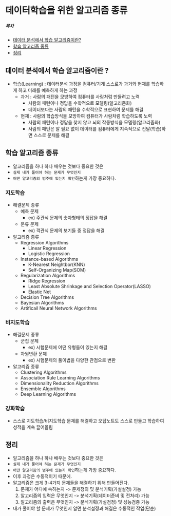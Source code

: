 # 데이터학습을 위한 알고리즘 종류

##### 목차
- [데이터 분석에서 학습 알고리즘이란?](#데이터-분석에서-학습-알고리즘이란)  
- [학습 알고리즘 종류](#학습-알고리즘-종류)  
- [정리](#정리)  

## 데이터 분석에서 학습 알고리즘이란 ?
- 학습(Learning) : 데이터분석 과정을 컴퓨터/기계 스스로가 과거와 현재를 학습하게 하고 미래를 예측하게 하는 과정  
    - 과거 : 사람의 패턴을 모방하여 컴퓨터를 사람처럼 만들려고 노력  
        - 사람의 패턴이나 정답을 수학적으로 모델링(알고리즘화)  
        - 데이터보다는 사람의 패턴을 수학적으로 표현하여 문제를 해결  
    - 현재 : 사람의 학습방식을 모방하여 컴퓨터가 사람처럼 학습하도록 노력  
        - 사람의 패턴이나 정답을 찾지 않고 뇌의 작동방식을 모델링(알고리즘화)  
        - 사람의 패턴은 알 필요 없이 데이터를 컴퓨터에게 지속적으로 전달(학습)하면 스스로 문제를 해결  

## 학습 알고리즘 종류  
- 알고리즘을 하나 하나 배우는 것보다 중요한 것은
- `실제 내가 풀어야 하는 문제가 무엇인지`
- `어떤 알고리즘의 범주에 있는지 확인`하는게 가장 중요하다.
### 지도학습
- 해결문제 종류
    - 예측 문제
        - ex) 주관식 문제의 숫자형태의 정답을 해결  
    - 분류 문제
        - ex) 객관식 문제의 보기들 중 정답을 해결
- 알고리즘 종류
    - Regression Algorithms
        - Linear Regression
        - Logistic Regression
    - Instance-based Algorithms
        - K-Nearest Neightbor(KNN)
        - Self-Organizing Map(SOM)
    - Regularization Algorithms
        - Ridge Regression
        - Least Absolute Shrinkage and Selection Operator(LASSO)
        - Elastic Net
    - Decision Tree Algorithms
    - Bayesian Algorithms
    - Artificail Neural Network Algorithms
  
### 비지도학습
- 해결문제 종류
    - 군집 문제
        - ex) 시험문제에 어떤 유형들이 있는지 해결
    - 차원변환 문제
        - ex) 시험문제의 풀이법을 다양한 관점으로 변환
- 알고리즘 종류
    - Clustering Algorithms
    - Association Rule Learning Algorithms
    - Dimensionality Reduction Algorithms
    - Ensemble Algorithms
    - Deep Learning Algorithms
### 강화학습
- 스스로 지도학습/비지도학습 문제를 해결하고 오답노트도 스스로 만들고 학습하여 성적을 계속 끌어올림  

## 정리
- 알고리즘을 하나 하나 배우는 것보다 중요한 것은
- `실제 내가 풀어야 하는 문제가 무엇인지`
- `어떤 알고리즘의 범주에 있는지 확인`하는게 가장 중요하다.
- 이후 과정은 수둥적이기 때문에.
- 알고리즘은 크게 3-4가지 문제들을 해결하기 위해 만들어진다.
    1. 문제가 어디에 속하는지 -> 문제정의 및 분석기획(가설설정) 가능
    2. 알고리즘의 입력은 무엇인지 -> 분석기획(데이터준비 및 전처리) 가능
    3. 알고리즘의 출력은 무엇인지 -> 분석기획(가설검정) 및 성능검증 가능
- 내가 풀어야 할 문제가 무엇인지 알면 분석설정과 해결은 수동적인 작업(단순)
